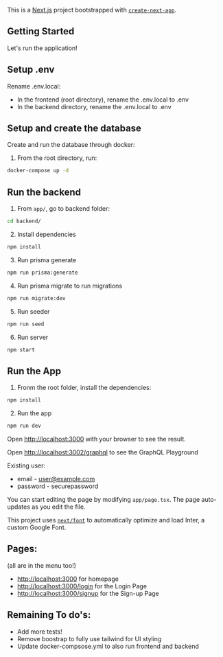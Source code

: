 This is a [Next.js](https://nextjs.org/) project bootstrapped with [`create-next-app`](https://github.com/vercel/next.js/tree/canary/packages/create-next-app).

## Getting Started

Let's run the application!

## Setup .env

Rename .env.local:

- In the frontend (root directory), rename the .env.local to .env
- In the backend directory, rename the .env.local to .env

## Setup and create the database

Create and run the database through docker:

1. From the root directory, run:

```bash
docker-compose up -d
```

## Run the backend

1. From `app/`, go to backend folder:

```bash
cd backend/
```

2. Install dependencies

```bash
npm install
```

3. Run prisma generate

```bash
npm run prisma:generate
```

4. Run prisma migrate to run migrations

```bash
npm run migrate:dev
```

5. Run seeder

```bash
npm run seed
```

6. Run server

```bash
npm start
```

## Run the App

1. Fronm the root folder, install the dependencies:

```bash
npm install
```

2. Run the app

```bash
npm run dev
```

Open [http://localhost:3000](http://localhost:3000) with your browser to see the result.

Open [http://localhost:3002/graphql](http://localhost:3002/graphql) to see the GraphQL Playground

Existing user:

- email - user@example.com
- password - securepassword

You can start editing the page by modifying `app/page.tsx`. The page auto-updates as you edit the file.

This project uses [`next/font`](https://nextjs.org/docs/basic-features/font-optimization) to automatically optimize and load Inter, a custom Google Font.

## Pages:

(all are in the menu too!)

- [http://localhost:3000](http://localhost:3000) for homepage
- [http://localhost:3000/login](http://localhost:3000/login) for the Login Page
- [http://localhost:3000/signup](http://localhost:3000/signup) for the Sign-up Page

## Remaining To do's:

- Add more tests!
- Remove boostrap to fully use tailwind for UI styling
- Update docker-compsose.yml to also run frontend and backend
